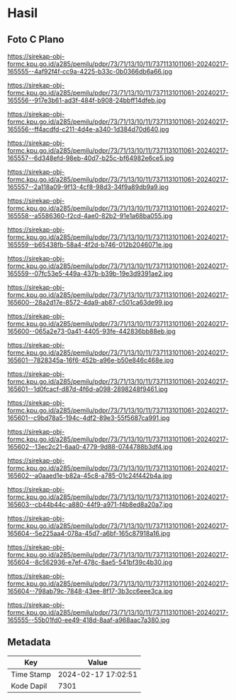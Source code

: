 # Hasil

## Foto C Plano

https://sirekap-obj-formc.kpu.go.id/a285/pemilu/pdpr/73/71/13/10/11/7371131011061-20240217-165555--4af92f4f-cc9a-4225-b33c-0b0366db6a66.jpg

https://sirekap-obj-formc.kpu.go.id/a285/pemilu/pdpr/73/71/13/10/11/7371131011061-20240217-165556--917e3b61-ad3f-484f-b908-24bbff14dfeb.jpg

https://sirekap-obj-formc.kpu.go.id/a285/pemilu/pdpr/73/71/13/10/11/7371131011061-20240217-165556--ff4acdfd-c211-4d4e-a340-1d384d70d640.jpg

https://sirekap-obj-formc.kpu.go.id/a285/pemilu/pdpr/73/71/13/10/11/7371131011061-20240217-165557--6d348efd-98eb-40d7-b25c-bf64982e6ce5.jpg

https://sirekap-obj-formc.kpu.go.id/a285/pemilu/pdpr/73/71/13/10/11/7371131011061-20240217-165557--2a118a09-9f13-4cf8-98d3-34f9a89db9a9.jpg

https://sirekap-obj-formc.kpu.go.id/a285/pemilu/pdpr/73/71/13/10/11/7371131011061-20240217-165558--a5586360-f2cd-4ae0-82b2-91e1a68ba055.jpg

https://sirekap-obj-formc.kpu.go.id/a285/pemilu/pdpr/73/71/13/10/11/7371131011061-20240217-165559--b65438fb-58a4-4f2d-b746-012b2046071e.jpg

https://sirekap-obj-formc.kpu.go.id/a285/pemilu/pdpr/73/71/13/10/11/7371131011061-20240217-165559--07fc53e5-449a-437b-b39b-19e3d9391ae2.jpg

https://sirekap-obj-formc.kpu.go.id/a285/pemilu/pdpr/73/71/13/10/11/7371131011061-20240217-165600--28a2d17e-8572-4da9-ab87-c501ca63de99.jpg

https://sirekap-obj-formc.kpu.go.id/a285/pemilu/pdpr/73/71/13/10/11/7371131011061-20240217-165600--065a2e73-0a41-4405-93fe-442836bb88eb.jpg

https://sirekap-obj-formc.kpu.go.id/a285/pemilu/pdpr/73/71/13/10/11/7371131011061-20240217-165601--7828345a-16f6-452b-a96e-b50e846c468e.jpg

https://sirekap-obj-formc.kpu.go.id/a285/pemilu/pdpr/73/71/13/10/11/7371131011061-20240217-165601--1d0fcacf-d87d-4f6d-a098-2898248f9461.jpg

https://sirekap-obj-formc.kpu.go.id/a285/pemilu/pdpr/73/71/13/10/11/7371131011061-20240217-165601--c9bd78a5-194c-4df2-89e3-55f5687ca991.jpg

https://sirekap-obj-formc.kpu.go.id/a285/pemilu/pdpr/73/71/13/10/11/7371131011061-20240217-165602--13ec2c21-6aa0-4779-9d88-0744788b3df4.jpg

https://sirekap-obj-formc.kpu.go.id/a285/pemilu/pdpr/73/71/13/10/11/7371131011061-20240217-165602--a0aaed1e-b82a-45c8-a785-01c24f442b4a.jpg

https://sirekap-obj-formc.kpu.go.id/a285/pemilu/pdpr/73/71/13/10/11/7371131011061-20240217-165603--cb44b44c-a880-44f9-a971-f4b8ed8a20a7.jpg

https://sirekap-obj-formc.kpu.go.id/a285/pemilu/pdpr/73/71/13/10/11/7371131011061-20240217-165604--5e225aa4-078a-45d7-a6bf-165c87918a16.jpg

https://sirekap-obj-formc.kpu.go.id/a285/pemilu/pdpr/73/71/13/10/11/7371131011061-20240217-165604--8c562936-e7ef-478c-8ae5-541bf39c4b30.jpg

https://sirekap-obj-formc.kpu.go.id/a285/pemilu/pdpr/73/71/13/10/11/7371131011061-20240217-165604--798ab79c-7848-43ee-8f17-3b3cc6eee3ca.jpg

https://sirekap-obj-formc.kpu.go.id/a285/pemilu/pdpr/73/71/13/10/11/7371131011061-20240217-165555--55b01fd0-ee49-418d-8aaf-a968aac7a380.jpg


## Metadata

| Key        | Value               |
| ---------- | ------------------- |
| Time Stamp | 2024-02-17 17:02:51 |
| Kode Dapil | 7301                |



